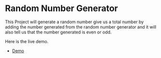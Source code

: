 # Random Number Generator
This Project will generate a random number give us a total number by adding the number generated from the random number generator and it will also tell us that the number generated is even or odd.

<d/>

Here is the live demo.

<d/>

- [Demo](https://codepen.io/ihteshamulhaq510/full/eYKOwoV)